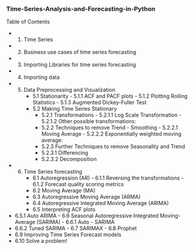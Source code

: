 ### Time-Series-Analysis-and-Forecasting-in-Python

Table of Contents
- 1. Time Series
- 2. Business use cases of time series forecasting
- 3. Importing Libraries for time series forecasting
- 4. Importing data
- 5.  Data Preprocessing and Visualization
      - 5.1  Stationarity
            - 5.1.1  ACF and PACF plots
            - 5.1.2  Plotting Rolling Statistics
            - 5.1.3  Augmented Dickey-Fuller Test
       - 5.2  Making Time Series Stationary
            - 5.2.1  Transformations
                  - 5.2.1.1  Log Scale Transformation
                  - 5.2.1.2  Other possible transformations:
            - 5.2.2  Techniques to remove Trend - Smoothing
                  - 5.2.2.1  Moving Average
                  - 5.2.2.2  Exponentially weighted moving average:
            - 5.2.3  Further Techniques to remove Seasonality and Trend
            - 5.2.3.1  Differencing
            - 5.2.3.2  Decomposition
- 6.  Time Series forecasting
      - 6.1  Autoregression (AR)
            - 6.1.1  Reversing the transformations
            - 6.1.2  Forecast quality scoring metrics
      - 6.2  Moving Average (MA)
      - 6.3  Autoregressive Moving Average (ARMA)
      - 6.4  Autoregressive Integrated Moving Average (ARIMA)
      - 6.5  Interpreting ACF plots
- 6.5.1  Auto ARIMA
      - 6.6  Seasonal Autoregressive Integrated Moving-Average (SARIMA)
      - 6.6.1  Auto - SARIMA
- 6.6.2  Tuned SARIMA
      - 6.7  SARIMAX
      - 6.8  Prophet
- 6.9  Improving Time Series Forecast models
- 6.10  Solve a problem!
